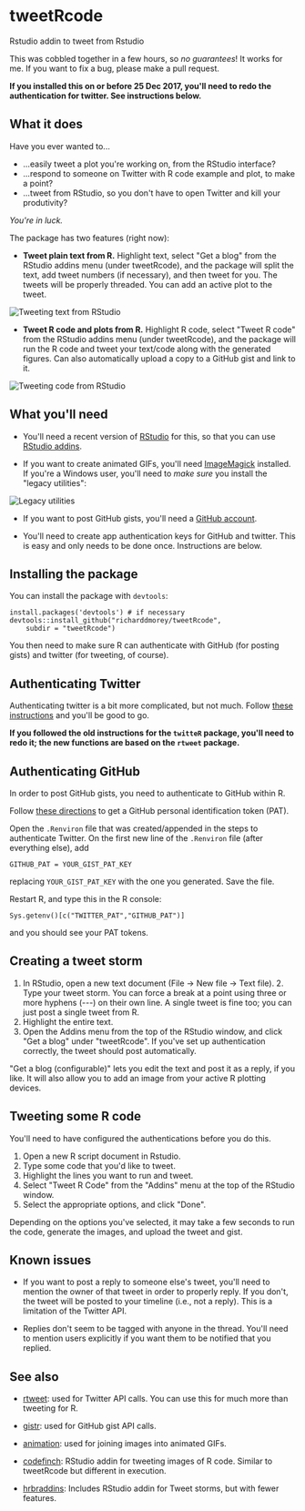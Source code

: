 # tweetRcode
Rstudio addin to tweet from Rstudio

This was cobbled together in a few hours, so *no guarantees*! It works for me. If you want to fix a bug, please make a pull request.

**If you installed this on or before 25 Dec 2017, you'll need to redo the authentication for twitter. See instructions below.**

## What it does

Have you ever wanted to...

* ...easily tweet a plot you're working on, from the RStudio interface?
* ...respond to someone on Twitter with R code example and plot, to make a point?
* ...tweet from RStudio, so you don't have to open Twitter and kill your produtivity?

*You're in luck.*

The package has two features (right now):

* **Tweet plain text from R.** Highlight text, select "Get a blog" from the RStudio addins menu (under tweetRcode), and the package will split the text, add tweet numbers (if necessary), and then tweet for you. The tweets will be properly threaded. You can add an active plot to the tweet.

![Tweeting text from RStudio](http://richarddmorey.org/content/img/tweetRcode_tweet.gif)

* **Tweet R code and plots from R.** Highlight R code, select "Tweet R code" from the RStudio addins menu (under tweetRcode), and the package will run the R code and tweet your text/code along with the generated figures. Can also automatically upload a copy to a GitHub gist and link to it.

![Tweeting code from RStudio](http://richarddmorey.org/content/img/tweetRcode_plot.gif)


## What you'll need

* You'll need a recent version of [RStudio](https://www.rstudio.com/products/rstudio/download/) for this, so that you can use [RStudio addins](https://rstudio.github.io/rstudioaddins/).

* If you want to create animated GIFs, you'll need [ImageMagick](https://www.imagemagick.org/script/download.php) installed. If you're a Windows user, you'll need to *make sure* you install the "legacy utilities":

![Legacy utilities](http://richarddmorey.org/content/img/imagemagick.png)


* If you want to post GitHub gists, you'll need a [GitHub account](https://github.com).

* You'll need to create app authentication keys for GitHub and twitter. This is easy and only needs to be done once. Instructions are below.

## Installing the package

You can install the package with `devtools`:

    install.packages('devtools') # if necessary
    devtools::install_github("richarddmorey/tweetRcode", 
        subdir = "tweetRcode")
        
You then need to make sure R can authenticate with GitHub (for posting gists) and twitter (for tweeting, of course).

## Authenticating Twitter

Authenticating twitter is a bit more complicated, but not much. Follow [these instructions](https://cran.r-project.org/web/packages/rtweet/vignettes/auth.html) and you'll be good to go.

**If you followed the old instructions for the `twitteR` package, you'll need to redo it; the new functions are based on the `rtweet` package.**


## Authenticating GitHub

In order to post GitHub gists, you need to authenticate to GitHub within R.

Follow [these directions](https://help.github.com/articles/creating-a-personal-access-token-for-the-command-line/) to get a GitHub personal identification token (PAT). 

Open the `.Renviron` file that was created/appended in the steps to authenticate Twitter. On the first new line of the `.Renviron` file (after everything else), add

```
GITHUB_PAT = YOUR_GIST_PAT_KEY
```

replacing `YOUR_GIST_PAT_KEY` with the one you generated. Save the file.

Restart R, and type this in the R console:

```
Sys.getenv()[c("TWITTER_PAT","GITHUB_PAT")]
```

and you should see your PAT tokens. 


## Creating a tweet storm

1. In RStudio, open a new text document (File -> New file -> Text file). 2. Type your tweet storm. You can force a break at a point using three or more hyphens (\-\-\-) on their own line. A single tweet is fine too; you can just post a single tweet from R.
3. Highlight the entire text.
4. Open the Addins menu from the top of the RStudio window, and click "Get a blog" under "tweetRcode". If you've set up authentication correctly, the tweet should post automatically.

"Get a blog (configurable)" lets you edit the text and post it as a reply, if you like. It will also allow you to add an image from your active R plotting devices.

## Tweeting some R code

You'll need to have configured the authentications before you do this.

1. Open a new R script document in Rstudio.
2. Type some code that you'd like to tweet.
3. Highlight the lines you want to run and tweet.
4. Select "Tweet R Code" from the "Addins" menu at the top of the RStudio window.
5. Select the appropriate options, and click "Done".

Depending on the options you've selected, it may take a few seconds to run the code, generate the images, and upload the tweet and gist.

## Known issues

* If you want to post a reply to someone else's tweet, you'll need to mention the owner of that tweet in order to properly reply. If you don't, the tweet will be posted to your timeline (i.e., not a reply). This is a limitation of the Twitter API.

* Replies don't seem to be tagged with anyone in the thread. You'll need to mention users explicitly if you want them to be notified that you replied. 

## See also

* [rtweet](https://github.com/mkearney/rtweet): used for Twitter API calls. You can use this for much more than tweeting for R.

* [gistr](https://github.com/ropensci/gistr): used for GitHub gist API calls.

* [animation](https://github.com/yihui/animation): used for joining images into animated GIFs.

* [codefinch](https://github.com/ropenscilabs/codefinch): RStudio addin for tweeting images of R code. Similar to tweetRcode but different in execution.

* [hrbraddins](https://github.com/hrbrmstr/hrbraddins): Includes RStudio addin for Tweet storms, but with fewer features.



